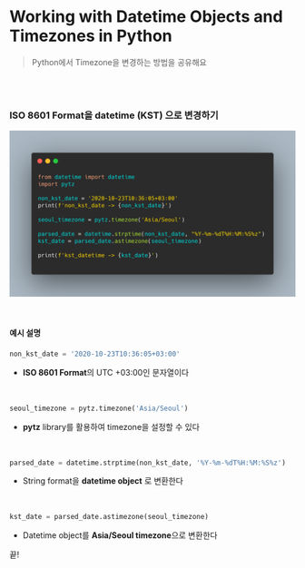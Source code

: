 # Working with Datetime Objects and Timezones in Python

> Python에서 Timezone을 변경하는 방법을 공유해요

<br>

<br>

### ISO 8601 Format을 datetime (KST) 으로 변경하기

![python-datetime](../images/python-datetime.png)

<br>

#### 예시 설명

```python
non_kst_date = '2020-10-23T10:36:05+03:00'
```

- **ISO 8601 Format**의 UTC +03:00인 문자열이다

<br>

```python
seoul_timezone = pytz.timezone('Asia/Seoul')
```

- **pytz** library를 활용하여 timezone을 설정할 수 있다

<br>

```python
parsed_date = datetime.strptime(non_kst_date, '%Y-%m-%dT%H:%M:%S%z')
```

- String format을 **datetime object** 로 변환한다

<br>

```python
kst_date = parsed_date.astimezone(seoul_timezone)
```

- Datetime object를 **Asia/Seoul timezone**으로 변환한다

<v>

끝!